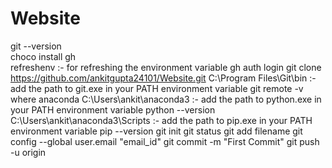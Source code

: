 # Website
git --version\
choco install gh\
refreshenv :- for refreshing the environment variable
gh auth login
git clone https://github.com/ankitgupta24101/Website.git
C:\Program Files\Git\bin :- add the path to git.exe in your PATH environment variable
git remote -v
where anaconda
C:\Users\ankit\anaconda3 :- add the path to python.exe in your PATH environment variable 
python --version
C:\Users\ankit\anaconda3\Scripts  :- add the path to pip.exe in your PATH environment variable
pip --version
git init
git status
git add filename
git config --global user.email "email_id"
git commit -m "First Commit"
git push -u origin
